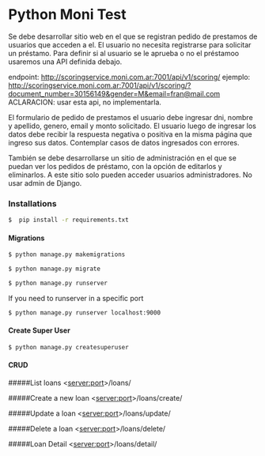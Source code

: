 # Python Moni Test

Se debe desarrollar sitio web en el que se registran pedido de prestamos de usuarios que acceden a el.
El usuario no necesita registrarse para solicitar un préstamo.
Para definir si al usuario se le aprueba o no el préstamoo usaremos una API definida debajo.

endpoint: http://scoringservice.moni.com.ar:7001/api/v1/scoring/
ejemplo: http://scoringservice.moni.com.ar:7001/api/v1/scoring/?document_number=30156149&gender=M&email=fran@mail.com
ACLARACION: usar esta api, no implementarla.

El formulario de pedido de prestamos el usuario debe ingresar dni, nombre y apellido, genero, email y monto solicitado. 
El usuario luego de ingresar los datos debe recibir la respuesta negativa o positiva en la misma página que ingreso sus datos.
Contemplar casos de datos ingresados con errores.

También se debe desarrollarse un sitio de administración en el que se puedan ver los pedidos de préstamo, con la opción de editarlos y eliminarlos. A este sitio solo pueden acceder usuarios administradores. No usar admin de Django.

### Installations

```sh
$  pip install -r requirements.txt
```
#### Migrations

```sh
$ python manage.py makemigrations
```
```sh
$ python manage.py migrate
```
```sh
$ python manage.py runserver
```

If you need to runserver in a specific port
```sh
$ python manage.py runserver localhost:9000
```
#### Create Super User
```sh
$ python manage.py createsuperuser

```

#### CRUD
#####List loans
<<server:port>>/loans/

#####Create a new loan
<<server:port>>/loans/create/

#####Update a loan
<<server:port>>/loans/update/<id>

#####Delete a loan
<<server:port>>/loans/delete/<id>

#####Loan Detail
<<server:port>>/loans/detail/<id>
